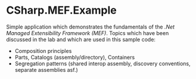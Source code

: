# CSharp.MEF.Example

Simple application which demonstrates the fundamentals of the *.Net Managed Extensibility Framework (MEF)*. Topics which have been discussed in the lab and which are used in this sample code:

* Composition principles
* Parts, Catalogs (assembly/directory), Containers
* Segregation patterns (shared interop assembly, discovery conventions, separate assemblies asf.)
